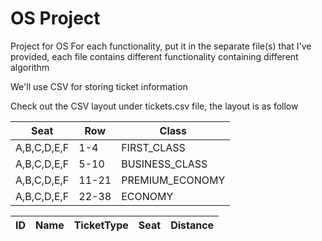 
# OS Project

Project for OS For each functionality, put it in the separate file(s) that I've provided, each file contains different functionality containing different algorithm

We'll use CSV for storing ticket information

Check out the CSV layout under tickets.csv file, the layout is as follow

| Seat      | Row | Class          |
| ----------| --- | -------------- |
|A,B,C,D,E,F|1-4  | FIRST_CLASS    |
|A,B,C,D,E,F|5-10 | BUSINESS_CLASS |
|A,B,C,D,E,F|11-21| PREMIUM_ECONOMY|
|A,B,C,D,E,F|22-38| ECONOMY        |

| ID | Name |TicketType|Seat|Distance|
| -- | ---- | ---------- | --- | --- |
